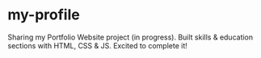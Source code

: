 # my-profile
Sharing my Portfolio Website project (in progress). Built skills &amp; education sections with HTML, CSS &amp; JS. Excited to complete it!

